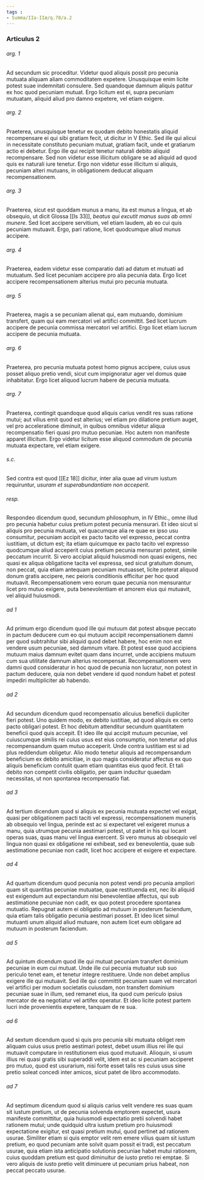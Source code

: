 ```yaml
---
tags : 
- Summa/IIa-IIæ/q.78/a.2
---
```


### Articulus 2

###### arg. 1
Ad secundum sic proceditur. Videtur quod aliquis possit pro pecunia mutuata aliquam aliam commoditatem expetere. Unusquisque enim licite potest suae indemnitati consulere. Sed quandoque damnum aliquis patitur ex hoc quod pecuniam mutuat. Ergo licitum est ei, supra pecuniam mutuatam, aliquid aliud pro damno expetere, vel etiam exigere.

###### arg. 2
Praeterea, unusquisque tenetur ex quodam debito honestatis aliquid recompensare ei qui sibi gratiam fecit, ut dicitur in V Ethic. Sed ille qui alicui in necessitate constituto pecuniam mutuat, gratiam facit, unde et gratiarum actio ei debetur. Ergo ille qui recipit tenetur naturali debito aliquid recompensare. Sed non videtur esse illicitum obligare se ad aliquid ad quod quis ex naturali iure tenetur. Ergo non videtur esse illicitum si aliquis, pecuniam alteri mutuans, in obligationem deducat aliquam recompensationem.

###### arg. 3
Praeterea, sicut est quoddam munus a manu, ita est munus a lingua, et ab obsequio, ut dicit Glossa [[Is 33]], *beatus qui excutit manus suas ab omni munere*. Sed licet accipere servitium, vel etiam laudem, ab eo cui quis pecuniam mutuavit. Ergo, pari ratione, licet quodcumque aliud munus accipere.

###### arg. 4
Praeterea, eadem videtur esse comparatio dati ad datum et mutuati ad mutuatum. Sed licet pecuniam accipere pro alia pecunia data. Ergo licet accipere recompensationem alterius mutui pro pecunia mutuata.

###### arg. 5
Praeterea, magis a se pecuniam alienat qui, eam mutuando, dominium transfert, quam qui eam mercatori vel artifici committit. Sed licet lucrum accipere de pecunia commissa mercatori vel artifici. Ergo licet etiam lucrum accipere de pecunia mutuata.

###### arg. 6
Praeterea, pro pecunia mutuata potest homo pignus accipere, cuius usus posset aliquo pretio vendi, sicut cum impignoratur ager vel domus quae inhabitatur. Ergo licet aliquod lucrum habere de pecunia mutuata.

###### arg. 7
Praeterea, contingit quandoque quod aliquis carius vendit res suas ratione mutui; aut vilius emit quod est alterius; vel etiam pro dilatione pretium auget, vel pro acceleratione diminuit, in quibus omnibus videtur aliqua recompensatio fieri quasi pro mutuo pecuniae. Hoc autem non manifeste apparet illicitum. Ergo videtur licitum esse aliquod commodum de pecunia mutuata expectare, vel etiam exigere.

###### s.c.
Sed contra est quod [[Ez 18]] dicitur, inter alia quae ad virum iustum requiruntur, *usuram et superabundantiam non acceperit*.

###### resp.
Respondeo dicendum quod, secundum philosophum, in IV Ethic., omne illud pro pecunia habetur cuius pretium potest pecunia mensurari. Et ideo sicut si aliquis pro pecunia mutuata, vel quacumque alia re quae ex ipso usu consumitur, pecuniam accipit ex pacto tacito vel expresso, peccat contra iustitiam, ut dictum est; ita etiam quicumque ex pacto tacito vel expresso quodcumque aliud acceperit cuius pretium pecunia mensurari potest, simile peccatum incurrit. Si vero accipiat aliquid huiusmodi non quasi exigens, nec quasi ex aliqua obligatione tacita vel expressa, sed sicut gratuitum donum, non peccat, quia etiam antequam pecuniam mutuasset, licite poterat aliquod donum gratis accipere, nec peioris conditionis efficitur per hoc quod mutuavit. Recompensationem vero eorum quae pecunia non mensurantur licet pro mutuo exigere, puta benevolentiam et amorem eius qui mutuavit, vel aliquid huiusmodi.

###### ad 1
Ad primum ergo dicendum quod ille qui mutuum dat potest absque peccato in pactum deducere cum eo qui mutuum accipit recompensationem damni per quod subtrahitur sibi aliquid quod debet habere, hoc enim non est vendere usum pecuniae, sed damnum vitare. Et potest esse quod accipiens mutuum maius damnum evitet quam dans incurret, unde accipiens mutuum cum sua utilitate damnum alterius recompensat. Recompensationem vero damni quod consideratur in hoc quod de pecunia non lucratur, non potest in pactum deducere, quia non debet vendere id quod nondum habet et potest impediri multipliciter ab habendo.

###### ad 2
Ad secundum dicendum quod recompensatio alicuius beneficii dupliciter fieri potest. Uno quidem modo, ex debito iustitiae, ad quod aliquis ex certo pacto obligari potest. Et hoc debitum attenditur secundum quantitatem beneficii quod quis accepit. Et ideo ille qui accipit mutuum pecuniae, vel cuiuscumque similis rei cuius usus est eius consumptio, non tenetur ad plus recompensandum quam mutuo acceperit. Unde contra iustitiam est si ad plus reddendum obligetur. Alio modo tenetur aliquis ad recompensandum beneficium ex debito amicitiae, in quo magis consideratur affectus ex quo aliquis beneficium contulit quam etiam quantitas eius quod fecit. Et tali debito non competit civilis obligatio, per quam inducitur quaedam necessitas, ut non spontanea recompensatio fiat.

###### ad 3
Ad tertium dicendum quod si aliquis ex pecunia mutuata expectet vel exigat, quasi per obligationem pacti taciti vel expressi, recompensationem muneris ab obsequio vel lingua, perinde est ac si expectaret vel exigeret munus a manu, quia utrumque pecunia aestimari potest, ut patet in his qui locant operas suas, quas manu vel lingua exercent. Si vero munus ab obsequio vel lingua non quasi ex obligatione rei exhibeat, sed ex benevolentia, quae sub aestimatione pecuniae non cadit, licet hoc accipere et exigere et expectare.

###### ad 4
Ad quartum dicendum quod pecunia non potest vendi pro pecunia ampliori quam sit quantitas pecuniae mutuatae, quae restituenda est, nec ibi aliquid est exigendum aut expectandum nisi benevolentiae affectus, qui sub aestimatione pecuniae non cadit, ex quo potest procedere spontanea mutuatio. Repugnat autem ei obligatio ad mutuum in posterum faciendum, quia etiam talis obligatio pecunia aestimari posset. Et ideo licet simul mutuanti unum aliquid aliud mutuare, non autem licet eum obligare ad mutuum in posterum faciendum.

###### ad 5
Ad quintum dicendum quod ille qui mutuat pecuniam transfert dominium pecuniae in eum cui mutuat. Unde ille cui pecunia mutuatur sub suo periculo tenet eam, et tenetur integre restituere. Unde non debet amplius exigere ille qui mutuavit. Sed ille qui committit pecuniam suam vel mercatori vel artifici per modum societatis cuiusdam, non transfert dominium pecuniae suae in illum, sed remanet eius, ita quod cum periculo ipsius mercator de ea negotiatur vel artifex operatur. Et ideo licite potest partem lucri inde provenientis expetere, tanquam de re sua.

###### ad 6
Ad sextum dicendum quod si quis pro pecunia sibi mutuata obliget rem aliquam cuius usus pretio aestimari potest, debet usum illius rei ille qui mutuavit computare in restitutionem eius quod mutuavit. Alioquin, si usum illius rei quasi gratis sibi superaddi velit, idem est ac si pecuniam acciperet pro mutuo, quod est usurarium, nisi forte esset talis res cuius usus sine pretio soleat concedi inter amicos, sicut patet de libro accommodato.

###### ad 7
Ad septimum dicendum quod si aliquis carius velit vendere res suas quam sit iustum pretium, ut de pecunia solvenda emptorem expectet, usura manifeste committitur, quia huiusmodi expectatio pretii solvendi habet rationem mutui; unde quidquid ultra iustum pretium pro huiusmodi expectatione exigitur, est quasi pretium mutui, quod pertinet ad rationem usurae. Similiter etiam si quis emptor velit rem emere vilius quam sit iustum pretium, eo quod pecuniam ante solvit quam possit ei tradi, est peccatum usurae, quia etiam ista anticipatio solutionis pecuniae habet mutui rationem, cuius quoddam pretium est quod diminuitur de iusto pretio rei emptae. Si vero aliquis de iusto pretio velit diminuere ut pecuniam prius habeat, non peccat peccato usurae.

